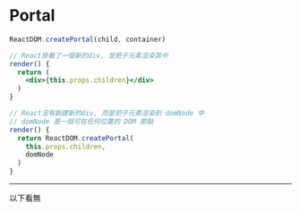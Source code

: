 # Portal

```jsx
ReactDOM.createPortal(child, container)
```

```jsx
// React掛載了一個新的div, 並把子元素渲染其中
render() {
  return (
    <div>{this.props.children}</div>
  )
}
```

```jsx
// React沒有創建新的div, 而是把子元素渲染到 domNode 中
// domNode 是一個可在任何位置的 DOM 節點
render() {
  return ReactDOM.createPortal(
    this.props.children,
    domNode
  )
}
```

*** 
以下看無